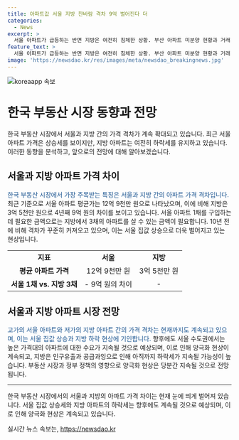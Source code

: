 ```yaml
---
title: 아파트값 서울 지방 찬바람 격차 9억 벌어진다 더
categories:
  - News
excerpt: >
  서울 아파트가 급등하는 반면 지방은 여전히 침체한 상황. 부산 아파트 미분양 현황과 거래 감소, 그리고 서울과 지방 아파트 가격 차이가 9억 원에 이르는 양극화를 보여주고 있습니다. 이러한 현상은 강화된 양극화 현상과 인구 이동으로 인한 공급 부족으로 이어지고 있습니다. 이에 따라, 서울과 지방의 아파트 가격 격차가 더 벌어지고 있는 상황입니다.
feature_text: >
  서울 아파트가 급등하는 반면 지방은 여전히 침체한 상황. 부산 아파트 미분양 현황과 거래 감소, 그리고 서울과 지방 아파트 가격 차이가 9억 원에 이르는 양극화를 보여주고 있습니다. 이러한 현상은 강화된 양극화 현상과 인구 이동으로 인한 공급 부족으로 이어지고 있습니다. 이에 따라, 서울과 지방의 아파트 가격 격차가 더 벌어지고 있는 상황입니다.
image: 'https://newsdao.kr/res/images/meta/newsdao_breakingnews.jpg'
---
```


<p><img src="https://newsdao.kr/res/images/meta/newsdao_breakingnews.jpg" alt="koreaapp 속보" /></p>

<h1>한국 부동산 시장 동향과 전망</h1>

<p data-ke-size="size16">한국 부동산 시장에서 서울과 지방 간의 가격 격차가 계속 확대되고 있습니다. 최근 서울 아파트 가격은 상승세를 보이지만, 지방 아파트는 여전히 하락세를 유지하고 있습니다. 이러한 동향을 분석하고, 앞으로의 전망에 대해 알아보겠습니다.</p>

<h2 data-ke-size="size26">서울과 지방 아파트 가격 차이</h2>

<p><span style="color: #1a5490;">한국 부동산 시장에서 가장 주목받는 특징은 서울과 지방 간의 아파트 가격 격차입니다.</span> 최근 기준으로 서울 아파트 평균가는 12억 9천만 원으로 나타났으며, 이에 비해 지방은 3억 5천만 원으로 4년째 9억 원의 차이를 보이고 있습니다. 서울 아파트 1채를 구입하는 데 필요한 금액으로는 지방에서 3채의 아파트를 살 수 있는 금액이 필요합니다. 10년 전에 비해 격차가 꾸준히 커져오고 있으며, 이는 서울 집값 상승으로 더욱 벌어지고 있는 현상입니다.</p>

<table>
    <tr>
        <td style="text-align: center; height: 17px;"><b>지표</b></td>
        <td style="text-align: center; height: 17px;"><b>서울</b></td>
        <td style="text-align: center; height: 17px;"><b>지방</b></td>
    </tr>
    <tr>
        <td style="text-align: center; height: 17px;"><b>평균 아파트 가격</b></td>
        <td style="text-align: center; height: 17px;">12억 9천만 원</td>
        <td style="text-align: center; height: 17px;">3억 5천만 원</td>
    </tr>
    <tr>
        <td style="text-align: center; height: 17px;"><b>서울 1채 vs. 지방 3채</b></td>
        <td style="text-align: center; height: 17px;">- 9억 원의 차이</td>
        <td style="text-align: center; height: 17px;">-</td>
    </tr>
</table>

<h2 data-ke-size="size26">서울과 지방 아파트 시장 전망</h2>

<p><span style="color: #1a5490;">고가의 서울 아파트와 저가의 지방 아파트 간의 가격 격차는 현재까지도 계속되고 있으며, 이는 서울 집값 상승과 지방 하락 현상에 기인합니다.</span> 향후에도 서울 수도권에서는 높은 가격대의 아파트에 대한 수요가 지속될 것으로 예상되며, 이로 인해 양극화 현상이 계속되고, 지방은 인구유출과 공급과잉으로 인해 아직까지 하락세가 지속될 가능성이 높습니다. 부동산 시장과 정부 정책의 영향으로 양극화 현상은 당분간 지속될 것으로 전망됩니다.</p>

<hr>

<p data-ke-size="size16">한국 부동산 시장에서의 서울과 지방의 아파트 가격 차이는 현재 눈에 띄게 벌어져 있습니다. 서울 집값 상승세와 지방 아파트의 하락세는 향후에도 계속될 것으로 예상되며, 이로 인해 양극화 현상은 계속되고 있습니다.</p>
실시간 뉴스 속보는, <a href="https://newsdao.kr" rel="dofollow">https://newsdao.kr</a>


